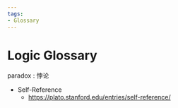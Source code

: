 ```yaml
---
tags:
- Glossary
---
```


# Logic Glossary

paradox
: 悖论

- Self-Reference
  - https://plato.stanford.edu/entries/self-reference/
